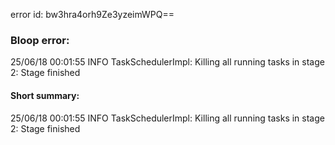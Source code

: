 error id: bw3hra4orh9Ze3yzeimWPQ==
### Bloop error:

25/06/18 00:01:55 INFO TaskSchedulerImpl: Killing all running tasks in stage 2: Stage finished
#### Short summary: 

25/06/18 00:01:55 INFO TaskSchedulerImpl: Killing all running tasks in stage 2: Stage finished